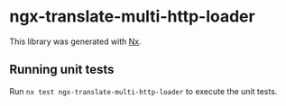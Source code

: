 # ngx-translate-multi-http-loader

This library was generated with [Nx](https://nx.dev).

## Running unit tests

Run `nx test ngx-translate-multi-http-loader` to execute the unit tests.
